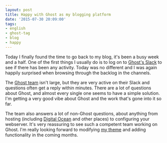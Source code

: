 ```yaml
---
layout: post
title: Happy with Ghost as my blogging platform
date: '2015-07-30 20:09:00'
tags:
- english
- ghost-tag
- blog
- happy
---
```


Today I finally found the time to go back to my blog, it's been a busy week and a half. One of the first things I usually do is to log on to [Ghost's Slack](http://ghost.slack.com) to see if there has been any activity. Today was no different and I was again happily surprised when browsing through the backlog in the channels.

The [Ghost team](https://ghost.slack.com/messages/help/team/) isn't large, but they are very active on their Slack and questions often get a reply within minutes. There are a lot of questions about Ghost, and almost every single one seems to have a simple solution. I'm getting a very good vibe about Ghost and the work that's gone into it so far.

The team also answers a lot of non-Ghost questions, about anything from hosting (including [Digital Ocean](https://www.digitalocean.com/) and other places) to configuring your webserver. It's very reassuring to see such a competent team working on Ghost. I'm really looking forward to modifying [my theme](https://github.com/haakoo/Findlay) and adding functionality in the coming months.